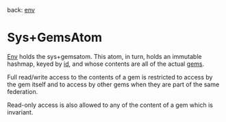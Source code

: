 back: [env](basics/env.md)

# Sys+GemsAtom

[Env](basics/env.md#Atoms) holds the sys+gemsatom. This atom, in turn, holds an immutable hashmap, keyed by [id](basics/id.md), and  whose contents are all of the actual [gems](basics/gem.md).

Full read/write access to the contents of a gem is restricted to access by the gem itself and to access by other gems when they are part of the same federation.

Read-only access is also allowed to any of the content of a gem which is invariant.
